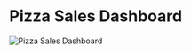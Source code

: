 # Pizza Sales Dashboard
![Pizza Sales Dashboard](https://github.com/shabmei/pizza_sales/assets/143242186/4631240d-bd1c-4f6f-b5c7-f702a6aee410)
